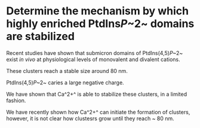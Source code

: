 # Determine the mechanism by which highly enriched PtdIns*P*~2~ domains are stabilized

Recent studies have shown that submicron domains of PtdIns(4,5)*P*~2~ exist *in vivo* at physiological levels of monovalent and divalent cations.

These clusters reach a stable size around 80 nm. 

PtdIns(4,5)*P*~2~ caries a large negative charge.

We have shown that Ca^2+^ is able to stabilize these clusters, in a limited fashion.

We have recently shown how Ca^2+^ can initiate the formation of clusters, however, it is not clear how clustesrs grow until they reach ~ 80 nm.
